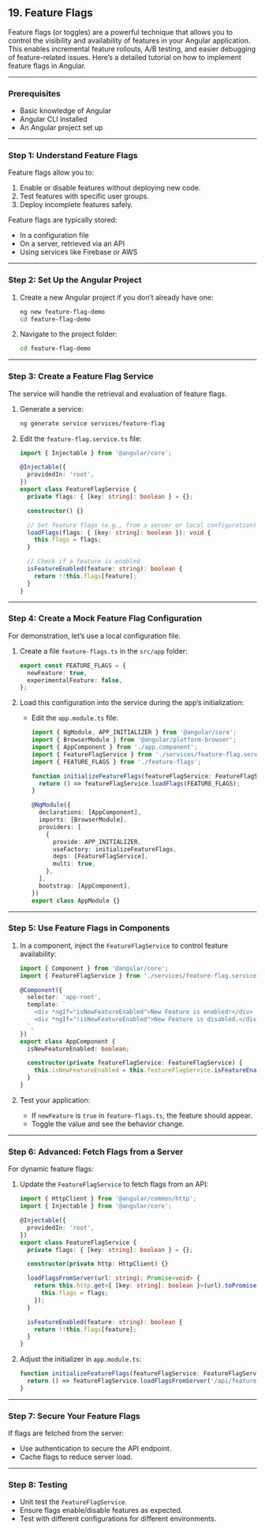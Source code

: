 ## 19. **Feature Flags**

Feature flags (or toggles) are a powerful technique that allows you to control the visibility and availability of features in your Angular application. This enables incremental feature rollouts, A/B testing, and easier debugging of feature-related issues. Here’s a detailed tutorial on how to implement feature flags in Angular.

---

### **Prerequisites**
- Basic knowledge of Angular
- Angular CLI installed
- An Angular project set up

---

### **Step 1: Understand Feature Flags**
Feature flags allow you to:
1. Enable or disable features without deploying new code.
2. Test features with specific user groups.
3. Deploy incomplete features safely.

Feature flags are typically stored:
- In a configuration file
- On a server, retrieved via an API
- Using services like Firebase or AWS

---

### **Step 2: Set Up the Angular Project**
1. Create a new Angular project if you don’t already have one:
   ```bash
   ng new feature-flag-demo
   cd feature-flag-demo
   ```

2. Navigate to the project folder:
   ```bash
   cd feature-flag-demo
   ```

---

### **Step 3: Create a Feature Flag Service**
The service will handle the retrieval and evaluation of feature flags.

1. Generate a service:
   ```bash
   ng generate service services/feature-flag
   ```

2. Edit the `feature-flag.service.ts` file:
   ```typescript
   import { Injectable } from '@angular/core';

   @Injectable({
     providedIn: 'root',
   })
   export class FeatureFlagService {
     private flags: { [key: string]: boolean } = {};

     constructor() {}

     // Set feature flags (e.g., from a server or local configuration)
     loadFlags(flags: { [key: string]: boolean }): void {
       this.flags = flags;
     }

     // Check if a feature is enabled
     isFeatureEnabled(feature: string): boolean {
       return !!this.flags[feature];
     }
   }
   ```

---

### **Step 4: Create a Mock Feature Flag Configuration**
For demonstration, let’s use a local configuration file.

1. Create a file `feature-flags.ts` in the `src/app` folder:
   ```typescript
   export const FEATURE_FLAGS = {
     newFeature: true,
     experimentalFeature: false,
   };
   ```

2. Load this configuration into the service during the app’s initialization:
   - Edit the `app.module.ts` file:
     ```typescript
     import { NgModule, APP_INITIALIZER } from '@angular/core';
     import { BrowserModule } from '@angular/platform-browser';
     import { AppComponent } from './app.component';
     import { FeatureFlagService } from './services/feature-flag.service';
     import { FEATURE_FLAGS } from './feature-flags';

     function initializeFeatureFlags(featureFlagService: FeatureFlagService): () => void {
       return () => featureFlagService.loadFlags(FEATURE_FLAGS);
     }

     @NgModule({
       declarations: [AppComponent],
       imports: [BrowserModule],
       providers: [
         {
           provide: APP_INITIALIZER,
           useFactory: initializeFeatureFlags,
           deps: [FeatureFlagService],
           multi: true,
         },
       ],
       bootstrap: [AppComponent],
     })
     export class AppModule {}
     ```

---

### **Step 5: Use Feature Flags in Components**
1. In a component, inject the `FeatureFlagService` to control feature availability:
   ```typescript
   import { Component } from '@angular/core';
   import { FeatureFlagService } from './services/feature-flag.service';

   @Component({
     selector: 'app-root',
     template: `
       <div *ngIf="isNewFeatureEnabled">New Feature is enabled!</div>
       <div *ngIf="!isNewFeatureEnabled">New Feature is disabled.</div>
     `,
   })
   export class AppComponent {
     isNewFeatureEnabled: boolean;

     constructor(private featureFlagService: FeatureFlagService) {
       this.isNewFeatureEnabled = this.featureFlagService.isFeatureEnabled('newFeature');
     }
   }
   ```

2. Test your application:
   - If `newFeature` is `true` in `feature-flags.ts`, the feature should appear.
   - Toggle the value and see the behavior change.

---

### **Step 6: Advanced: Fetch Flags from a Server**
For dynamic feature flags:
1. Update the `FeatureFlagService` to fetch flags from an API:
   ```typescript
   import { HttpClient } from '@angular/common/http';
   import { Injectable } from '@angular/core';

   @Injectable({
     providedIn: 'root',
   })
   export class FeatureFlagService {
     private flags: { [key: string]: boolean } = {};

     constructor(private http: HttpClient) {}

     loadFlagsFromServer(url: string): Promise<void> {
       return this.http.get<{ [key: string]: boolean }>(url).toPromise().then((flags) => {
         this.flags = flags;
       });
     }

     isFeatureEnabled(feature: string): boolean {
       return !!this.flags[feature];
     }
   }
   ```

2. Adjust the initializer in `app.module.ts`:
   ```typescript
   function initializeFeatureFlags(featureFlagService: FeatureFlagService): () => Promise<void> {
     return () => featureFlagService.loadFlagsFromServer('/api/feature-flags');
   }
   ```

---

### **Step 7: Secure Your Feature Flags**
If flags are fetched from the server:
- Use authentication to secure the API endpoint.
- Cache flags to reduce server load.

---

### **Step 8: Testing**
- Unit test the `FeatureFlagService`.
- Ensure flags enable/disable features as expected.
- Test with different configurations for different environments.
